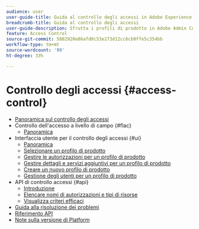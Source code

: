 ```yaml
---
audience: user
user-guide-title: Guida al controllo degli accessi in Adobe Experience Platform
breadcrumb-title: Guida al controllo degli accessi
user-guide-description: Sfrutta i profili di prodotto in Adobe Admin Console per collegare gli utenti con autorizzazioni e sandbox.
feature: Access Control
source-git-commit: 5802920e86afd8c53e273d12cc6cb0ffe5c354bb
workflow-type: tm+mt
source-wordcount: '99'
ht-degree: 33%

---
```



# Controllo degli accessi {#access-control}

* [Panoramica sul controllo degli accessi](home.md)
* Controllo dell&#39;accesso a livello di campo {#flac}
   * [Panoramica](flac/overview.md)
* Interfaccia utente per il controllo degli accessi {#ui}
   * [Panoramica](ui/overview.md)
   * [Selezionare un profilo di prodotto](ui/browse.md)
   * [Gestire le autorizzazioni per un profilo di prodotto](ui/permissions.md)
   * [Gestire dettagli e servizi aggiuntivi per un profilo di prodotto](ui/details-and-services.md)
   * [Creare un nuovo profilo di prodotto](ui/create-profile.md)
   * [Gestione degli utenti per un profilo di prodotto](ui/users.md)
* API di controllo accessi {#api}
   * [Introduzione](api/getting-started.md)
   * [Elencare nomi di autorizzazioni e tipi di risorse](api/permissions-and-resource-types.md)
   * [Visualizza criteri efficaci](api/effective-policies.md)
* [Guida alla risoluzione dei problemi](troubleshooting-guide.md)
* [Riferimento API](https://www.adobe.io/experience-platform-apis/references/access-control/)
* [Note sulla versione di Platform](https://www.adobe.com/go/platform-release-notes-en)